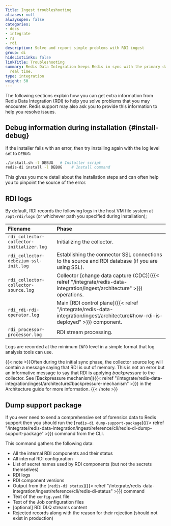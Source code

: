```yaml
---
Title: Ingest troubleshooting
aliases: null
alwaysopen: false
categories:
- docs
- integrate
- rs
- rdi
description: Solve and report simple problems with RDI ingest
group: di
hideListLinks: false
linkTitle: Troubleshooting
summary: Redis Data Integration keeps Redis in sync with the primary database in near
  real time.
type: integration
weight: 50
---
```


The following sections explain how you can get extra information from
Redis Data Integration (RDI) to help you solve problems that you may encounter. Redis support may
also ask you to provide this information to help you resolve issues.

## Debug information during installation {#install-debug}

If the installer fails with an error, then try installing again with the
log level set to `DEBUG`:

```bash
./install.sh -l DEBUG   # Installer script
redis-di install -l DEBUG    # Install command
```

This gives you more detail about the installation steps and can often
help you to pinpoint the source of the error.

## RDI logs

By default, RDI records the following logs in the host VM file system at
`/opt/rdi/logs` (or whichever path you specified during installation);

| Filename | Phase |
| :-- | :-- |
| `rdi_collector-collector-initializer.log` | Initializing the collector. |
| `rdi_collector-debezium-ssl-init.log` | Establishing the connector SSL connections to the source and RDI database (if you are using SSL). |
| `rdi_collector-collector-source.log` | Collector [change data capture (CDC)]({{< relref "/integrate/redis-data-integration/ingest/architecture" >}}) operations. |
| `rdi_rdi-rdi-operator.log` | Main [RDI control plane]({{< relref "/integrate/redis-data-integration/ingest/architecture#how-rdi-is-deployed" >}}) component. |
| `rdi_processor-processor.log` | RDI stream processing. |

Logs are recorded at the minimum `INFO` level in a simple format that
log analysis tools can use.

{{< note >}}Often during the initial sync phase, the collector source log will contain a message
saying that RDI is out of
memory. This is not an error but an informative message to say that RDI
is applying *backpressure* to the collector. See
[Backpressure mechanism]({{< relref "/integrate/redis-data-integration/ingest/architecture#backpressure-mechanism" >}})
in the Architecture guide for more information.
{{< /note >}}

## Dump support package

If you ever need to send a comprehensive set of forensics data to Redis support then you should
run the
[`redis-di dump-support-package`]({{< relref "/integrate/redis-data-integration/ingest/reference/cli/redis-di-dump-support-package" >}})
command from the CLI.

This command gathers the following data:

- All the internal RDI components and their status
- All internal RDI configuration
- List of secret names used by RDI components (but not the secrets themselves)
- RDI logs
- RDI component versions
- Output from the [`redis-di status`]({{< relref "/integrate/redis-data-integration/ingest/reference/cli/redis-di-status" >}}) command
- Text of the `config.yaml` file
- Text of the Job configuration files
- [optional] RDI DLQ streams content
- Rejected records along with the reason for their rejection (should not exist in production)

